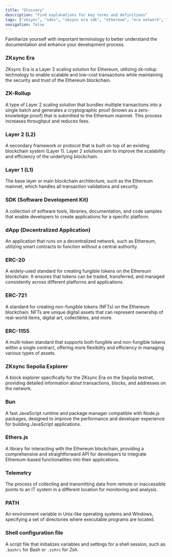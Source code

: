 ```yaml
---
title: "Glossary"
description: "Find explanations for key terms and definitions"
tags: ["zksync", "sdks", "zksync era sdk", "ethereum", "era network", "glossary"]
navigation: false
---
```


Familiarize yourself with important terminology to better understand the documentation and enhance your development process.

### ZKsync Era
ZKsync Era is a Layer 2 scaling solution for Ethereum, utilizing zk-rollup technology to enable scalable and low-cost
transactions while maintaining the security and trust of the Ethereum blockchain.

### ZK-Rollup
A type of Layer 2 scaling solution that bundles multiple transactions into a single batch and generates a
cryptographic proof (known as a zero-knowledge proof) that is submitted to the Ethereum mainnet. This process increases
throughput and reduces fees.

### Layer 2 (L2)
A secondary framework or protocol that is built on top of an existing blockchain system (Layer 1). Layer 2 solutions
aim to improve the scalability and efficiency of the underlying blockchain.

### Layer 1 (L1)
The base layer or main blockchain architecture, such as the Ethereum mainnet, which handles all transaction
validations and security.

### SDK (Software Development Kit)
A collection of software tools, libraries, documentation, and code samples that enable developers to create
applications for a specific platform.

### dApp (Decentralized Application)
An application that runs on a decentralized network, such as Ethereum, utilizing smart contracts to function without a
central authority.

### ERC-20
A widely-used standard for creating fungible tokens on the Ethereum blockchain. It ensures that tokens can be traded,
transferred, and managed consistently across different platforms and applications.

### ERC-721
A standard for creating non-fungible tokens (NFTs) on the Ethereum blockchain. NFTs are unique digital assets that
can represent ownership of real-world items, digital art, collectibles, and more.

### ERC-1155
A multi-token standard that supports both fungible and non-fungible tokens within a single contract, offering more
flexibility and efficiency in managing various types of assets.

### ZKsync Sepolia Explorer
A block explorer specifically for the ZKsync Era on the Sepolia testnet, providing detailed information about
transactions, blocks, and addresses on the network.

### Bun
A fast JavaScript runtime and package manager compatible with Node.js packages, designed to improve the performance
and developer experience for building JavaScript applications.

### Ethers.js
A library for interacting with the Ethereum blockchain, providing a comprehensive and straightforward API for
developers to integrate Ethereum-based functionalities into their applications.

### Telemetry
The process of collecting and transmitting data from remote or inaccessible points to an IT system in a different
location for monitoring and analysis.

### PATH
An environment variable in Unix-like operating systems and Windows, specifying a set of directories where executable
programs are located.

### Shell configuration file
A script file that initializes variables and settings for a shell session, such as `.bashrc` for Bash or `.zshrc` for Zsh.
